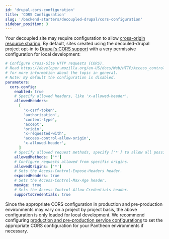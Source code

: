 ```yaml
---
id: 'drupal-cors-configuration'
title: 'CORS Configuration'
slug: '/backend-starters/decoupled-drupal/cors-configuration'
sidebar_position: 3
---
```


Your decoupled site may require configuration to allow
[cross-origin resource sharing](https://developer.mozilla.org/en-US/docs/Web/HTTP/CORS).
By default, sites created using the decouled-drupal project opt-in to
[Drupal's CORS support](https://www.drupal.org/node/2715637) with a very
permissive configuration for local development:

```yaml title="web/sites/default/cors.decoupled.services.yml"
# Configure Cross-Site HTTP requests (CORS).
# Read https://developer.mozilla.org/en-US/docs/Web/HTTP/Access_control_CORS
# for more information about the topic in general.
# Note: By default the configuration is disabled.
parameters:
  cors.config:
    enabled: true
    # Specify allowed headers, like 'x-allowed-header'.
    allowedHeaders:
      [
        'x-csrf-token',
        'authorization',
        'content-type',
        'accept',
        'origin',
        'x-requested-with',
        'access-control-allow-origin',
        'x-allowed-header',
      ]
    # Specify allowed request methods, specify ['*'] to allow all possible ones.
    allowedMethods: ['*']
    # Configure requests allowed from specific origins.
    allowedOrigins: ['*']
    # Sets the Access-Control-Expose-Headers header.
    exposedHeaders: true
    # Sets the Access-Control-Max-Age header.
    maxAge: true
    # Sets the Access-Control-Allow-Credentials header.
    supportsCredentials: true
```

Since the appropriate CORS configuration in production and pre-production
environments may vary on a project by project basis, the above configuration is
only loaded for local development. We recommend configuring
[production and pre-production service configurations](https://pantheon.io/docs/services-yml#production-and-pre-production-service-configurations)
to set the appropriate CORS configuration for your Pantheon environments if
necessary.
